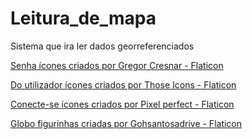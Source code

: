 # Leitura_de_mapa
Sistema que ira ler dados georreferenciados

<a href="https://www.flaticon.com/br/icones-gratis/senha" title="senha ícones">Senha ícones criados por Gregor Cresnar - Flaticon</a>

<a href="https://www.flaticon.com/br/icones-gratis/do-utilizador" title="do utilizador ícones">Do utilizador ícones criados por Those Icons - Flaticon</a>

<a href="https://www.flaticon.com/br/icones-gratis/conecte-se" title="conecte-se ícones">Conecte-se ícones criados por Pixel perfect - Flaticon</a>

<a href="https://www.flaticon.com/br/stickers-gratis/globo" title="globo figurinhas">Globo figurinhas criadas por Gohsantosadrive - Flaticon</a>
